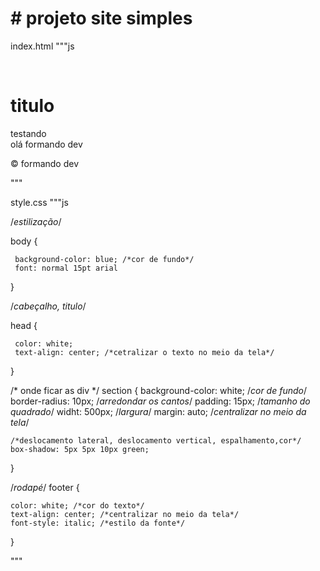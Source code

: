 # # projeto site simples

index.html
"""js

<!DOCTYPE html> 

<html lang="pt-br"> 

<head> 

  <meta charset="utf-8">
  <title>site simples </title>

  <!-- link para conectar o arquivo .css -->
  <link rel= "stylesheet" href= "style.css">

</head> 



<body> 
    
   <head>

   <!-- cabeçalho, título -->
   <h1> titulo </h1>

  </head>
   
  <!-- onde ficar as div -->

  <section>

   <div> testando </div>

   <div> olá formando dev </div>

  </section>
    
  <!-- rodapé -->
  <footer>

   <p>&copy; formando dev </p>

  </footer>

  
<!-- conectar o arquivo script.js -->
<script src="script.js"></script>
</body> 



</html>


"""

style.css
"""js

/*estilização*/

  body {

     background-color: blue; /*cor de fundo*/
     font: normal 15pt arial

}

/*cabeçalho, titulo*/

head {
     
     color: white;
     text-align: center; /*cetralizar o texto no meio da tela*/
}

/* onde ficar as div */
section {
    background-color: white; /*cor de fundo*/
    border-radius: 10px; /*arredondar os cantos*/
    padding: 15px; /*tamanho do quadrado*/
    widht: 500px; /*largura*/
    margin: auto; /*centralizar no meio da tela*/
   
    /*deslocamento lateral, deslocamento vertical, espalhamento,cor*/
    box-shadow: 5px 5px 10px green;
}

/*rodapé*/
footer {

    color: white; /*cor do texto*/
    text-align: center; /*centralizar no meio da tela*/
    font-style: italic; /*estilo da fonte*/

}

"""

